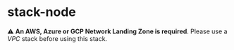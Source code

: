 # stack-node

:warning: **An AWS, Azure or GCP Network Landing Zone is required**. Please use a *VPC* stack before using this stack.